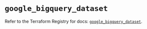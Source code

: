 # `google_bigquery_dataset`

Refer to the Terraform Registry for docs: [`google_bigquery_dataset`](https://registry.terraform.io/providers/hashicorp/google-beta/6.7.0/docs/resources/google_bigquery_dataset).
